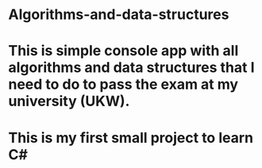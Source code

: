 # Algorithms-and-data-structures
# This is simple console app with all algorithms and data structures that I need to do to pass the exam at my university (UKW).
# This is my first small project to learn C#
